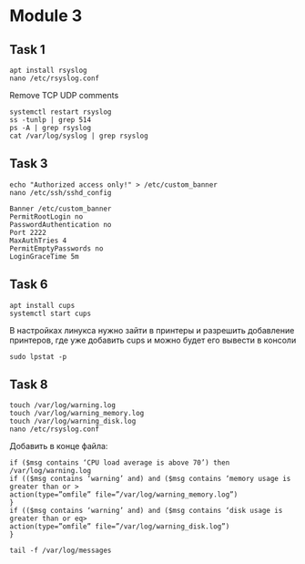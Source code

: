 # Module 3
## Task 1
```
apt install rsyslog
nano /etc/rsyslog.conf
```
Remove TCP UDP comments
```
systemctl restart rsyslog
ss -tunlp | grep 514
ps -A | grep rsyslog 
cat /var/log/syslog | grep rsyslog
```


## Task 3
```
echo "Authorized access only!" > /etc/custom_banner
nano /etc/ssh/sshd_config
```
```
Banner /etc/custom_banner
PermitRootLogin no
PasswordAuthentication no
Port 2222
MaxAuthTries 4
PermitEmptyPasswords no
LoginGraceTime 5m
```

## Task 6
```
apt install cups
systemctl start cups
```
В настройках линукса нужно зайти в принтеры и разрешить добавление принтеров, 
где уже добавить cups и можно будет его вывести в консоли
```
sudo lpstat -p 
```
## Task 8
```
touch /var/log/warning.log
touch /var/log/warning_memory.log
touch /var/log/warning_disk.log
nano /etc/rsyslog.conf
```
Добавить в конце файла:
```
if ($msg contains ‘CPU load average is above 70’) then /var/log/warning.log
if (($msg contains ‘warning’ and) and ($msg contains ‘memory usage is greater than or >
action(type=”omfile” file=”/var/log/warning_memory.log”)
}
if (($msg contains ‘warning’ and) and ($msg contains ‘disk usage is greater than or eq>
action(type=”omfile” file=”/var/log/warning_disk.log”)
}
```
```
tail -f /var/log/messages
```
